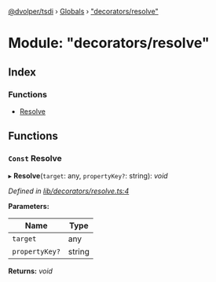 [@dvolper/tsdi](../README.md) › [Globals](../globals.md) › ["decorators/resolve"](_decorators_resolve_.md)

# Module: "decorators/resolve"

## Index

### Functions

* [Resolve](_decorators_resolve_.md#const-resolve)

## Functions

### `Const` Resolve

▸ **Resolve**(`target`: any, `propertyKey?`: string): *void*

*Defined in [lib/decorators/resolve.ts:4](https://github.com/DavidVollmers/typescript-dependency-injection/blob/f4ad834/packages/tsdi/lib/decorators/resolve.ts#L4)*

**Parameters:**

Name | Type |
------ | ------ |
`target` | any |
`propertyKey?` | string |

**Returns:** *void*

